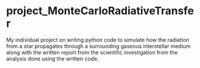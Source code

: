 # project_MonteCarloRadiativeTransfer
My individual project on writing python code to simulate how the radiation from a star propagates through a surrounding gaseous interstellar medium along with the written report from the scientific investigation from the analysis done using the written code.
